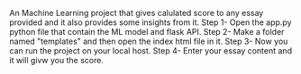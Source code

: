 An Machine Learning project that gives calulated score to any essay provided and it also provides some insights from it.
Step 1- Open the app.py python file that contain the ML model and flask API.
Step 2- Make a folder named "templates" and then open the index html file in it.
Step 3- Now you can run the project on your local host.
Step 4- Enter your essay content and it will givw you the score.
